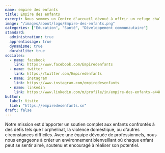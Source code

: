 ```yaml
---
name: empire des enfants
title: Empire des enfants
excerpt: Nous sommes un Centre d'accueil dévoué à offrir un refuge chaleureux et sécurisé pour les enfants en situation vulnérable.
image: "/images/about/logo/Empire-des-enfants.png"
categories: ["Éducation", "Santé", "Développement communautaire"]
standard:
  administration: true
  apprentissage: true
  dynamisme: true
  durabilite: true
sociales:
  - name: facebook
    link: https://www.facebook.com/Empiredenfants
  - name: twitter
    link: https://twitter.com/Empiredenfants
  - name: instagram
    link: https://www.instagram.com/empiredesenfants
  - name: linkedin
    link: https://www.linkedin.com/m/profile/in/empire-des-enfants-a44889133
button:
  label: Visite
  link: "https://empiredesenfants.sn"
draft: false
---
```


Notre mission est d'apporter un soutien complet aux enfants confrontés à des défis tels que l'orphelinat, la violence domestique, ou d'autres circonstances difficiles. Avec une équipe dévouée de professionnels, nous nous engageons à créer un environnement bienveillant où chaque enfant peut se sentir aimé, soutenu et encouragé à réaliser son potentiel.